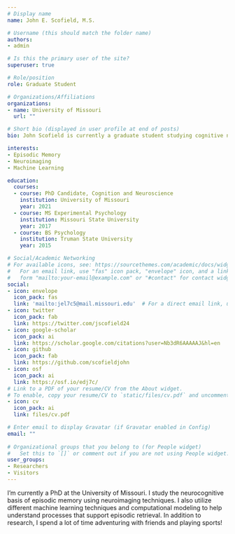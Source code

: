 ```yaml
---
# Display name
name: John E. Scofield, M.S.

# Username (this should match the folder name)
authors:
- admin

# Is this the primary user of the site?
superuser: true

# Role/position
role: Graduate Student

# Organizations/Affiliations
organizations:
- name: University of Missouri
  url: ""

# Short bio (displayed in user profile at end of posts)
bio: John Scofield is currently a graduate student studying cognitive neuroscience at the University of Missouri.

interests:
- Episodic Memory
- Neuroimaging
- Machine Learning

education:
  courses:
  - course: PhD Candidate, Cognition and Neuroscience
    institution: University of Missouri
    year: 2021
  - course: MS Experimental Psychology
    institution: Missouri State University
    year: 2017
  - course: BS Psychology
    institution: Truman State University
    year: 2015

# Social/Academic Networking
# For available icons, see: https://sourcethemes.com/academic/docs/widgets/#icons
#   For an email link, use "fas" icon pack, "envelope" icon, and a link in the
#   form "mailto:your-email@example.com" or "#contact" for contact widget.
social:
- icon: envelope
  icon_pack: fas
  link: 'mailto:jel7c5@mail.missouri.edu'  # For a direct email link, use "mailto:test@example.org".
- icon: twitter
  icon_pack: fab
  link: https://twitter.com/jscofield24
- icon: google-scholar
  icon_pack: ai
  link: https://scholar.google.com/citations?user=Nb3dR6AAAAAJ&hl=en
- icon: github
  icon_pack: fab
  link: https://github.com/scofieldjohn
- icon: osf
  icon_pack: ai
  link: https://osf.io/edj7c/
# Link to a PDF of your resume/CV from the About widget.
# To enable, copy your resume/CV to `static/files/cv.pdf` and uncomment the lines below.  
- icon: cv
  icon_pack: ai
  link: files/cv.pdf

# Enter email to display Gravatar (if Gravatar enabled in Config)
email: ""
  
# Organizational groups that you belong to (for People widget)
#   Set this to `[]` or comment out if you are not using People widget.  
user_groups:
- Researchers
- Visitors
---
```


I’m currently a PhD at the University of Missouri. I study the neurocognitive basis of episodic memory using neuroimaging techniques. I also utilize different machine learning techniques and computational modeling to help understand processes that support episodic retrieval. In addition to research, I spend a lot of time adventuring with friends and playing sports!